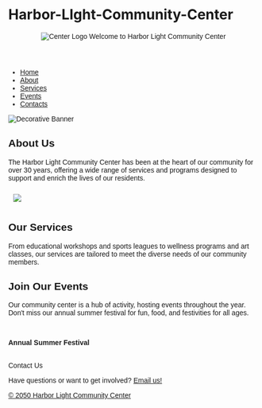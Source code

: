 # Harbor-LIght-Community-Center
<!DOCTYPE html> 
<html> 
<head> 
<title>Harbor Light Community Center</title> 
</head> 
<body> 
<font face="Arial, sans-serif"> 
<header> 
<center><img src="https://edube.org/uploads/media/default/0001/04/logo.jpg" alt="Center 
Logo"> 
Welcome to Harbor Light Community Center</center> 
</header> 
<nav>
  <ul>
    <li><a href="#home">Home</a></li>
    <li><a href="#about">About</a></li>
    <li><a href="#services">Services</a></li>
    <li><a href="#events">Events</a></li>
    <li><a href="#contacts">Contacts</a></li>
  </ul>
</nav> 
<div class="banner"> 
<img src="https://edube.org/uploads/media/default/0001/04/decorative-banner.jpg" 
alt="Decorative Banner"> 
</div> 
  <main>
<section> 
<h2>About Us</h2> 
<p>The Harbor Light Community Center has been at the heart of our community for over 
30 years, offering a wide range of services and programs designed to support and enrich the lives 
of our residents.</p> 
<p><img src="https://edube.org/uploads/media/default/0001/04/community-center.jpg" 
hspace="10" vspace="10"></p> 
</section> 
<section> 
<h2>Our Services</h2> 
<p>From educational workshops and sports leagues to wellness programs and art classes, 
our services are tailored to meet the diverse needs of our community members.</p> 
</section> 
<section> 
<h2>Join Our Events</h2> 
<p>Our community center is a hub of activity, hosting events throughout the year. Don't 
miss our annual summer festival for fun, food, and festivities for all ages.</p> 
<br> 
<p><strong>Annual Summer Festival</strong></p><br>
<time date="2050-07-20> Starts: July 20, 2050</time>
</section> 
    <section itemscope, itemtype="http:/schema.org/Event"
<footer> 
Contact Us 
<p>Have questions or want to get involved? <a href=info@harborlight.com> Email us!</p> 
  <p> © 2050 Harbor Light Community Center</p>
</footer> 
</font> 
</body> 
</html>
